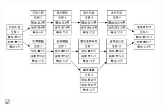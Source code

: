 ![PERT](第幾天圖.PNG "PERT" )
[![](https://mermaid.ink/img/pako:eNqdV1tv40QU_iuWV7sqUhrNjO2xncfenip4aMUDysvEHidWHDs4zm6zVSVedrWlQpXYUlgBEisQ6tKKiwAB6i78mc2l_4KxnTieceIEJlJV-3znm--cmTNnfCxbgU3lmtwkfhTVfYmNyI08Ko0vvhif_jX86jJ9aZOI7gVhh0SShABSNiHYBFpq61ErcgNfGn9zMXp-M7l6Nv7sOrXA4XevpPmoEViJvVHirVYkaPMMb29vh2cvhs-e3j35JLWoIgOqSMSJaCjFXKrgPzy_HP79-fjlzd31xVSBLhIoeQKoCwzjq7Ph6_O7y7Pxi9epRQcig5oxMDE6EDX8eDr59mtOQ4FByxiYGggWahj9eTN59X1qUQoMOGNgahSRYfTpz8Ofrt---Wd8cTU6PRs-_Ti1I03k0TMepglpAs_kzeno_MvRDxejl8-mDAUlBsdQiOXX2_Hvv-RjKWowMwa8QEMaxeSjJ5Or5-M_flsmA4KMRX8QiypIyYjK1UCYEZkPEtpEUgpP_86GXJE7lNWEa7MKOo5tdTlq0Q6tyzX2r00d0veiulzJmd4noUsaHu3FmOMpq9wgVrsZBn3fTl0ftdyITh1jezd0OyQcbAdeEKaIe7vbu9t7ezkMizPwbQHlsGHnmVhgkcuDWj1vwwDxRgT3K5KJq0hXNWAaQDHvv1MUsRWENg0Ff6QyAhz7G0v9M4ELGXBGoFQ1ZKoQ6ljVOYKZ9oX-xmoB0wAO6VGUzxFUoALAIqEiErCB4AJFAjBsNjbMqgamg-2o5U95gZ7r0_x8SjK4-XhBvJXtRH-r3SzfIHNAYW80krzCqdlUdLCzVTCjqZmwwc1OwjB41KLELo3ACfxoj3Rcb5Ai6nUWVUgbfatFI6nTi58r0kMa2sQnrBJZtXiC-4H7eFphEHeP8ukjDeptCaV0jxrxLwfzWcsrSVNiTkJdlgjL6_fYypdkcobI0xQSNj0f9l2_Xb7ocUNevurUbtL99SInVhRwopLS1cwqRhhiAyGV9SP2qOtYU7ACkRHXk141ATQx0A1V4eoppVueycQulEbDYypFzD6_75shHeT3rdv0ibc8Aan9sLQ00q0RHDG1pYdohlt4yP3vTCW0KzLhBUF3BcQPIlpQVtxYCYwPlG1QjdgCZvXSuA9J3DuLc2KMFyOFadX4x51BH_apb9F3-50Gxyh2vGnX5vnYuUo2IEBxr0JxY2ZXDlBVTW5TetHBIt8VE6B5olSuGUSk1y7Grymq07BEGB-8QUxg2wImzvm-22xFJdJmuDUgOyRslyzhDPZeP-q5Nl0Due25Vju-oPB9T4FYERecHq6XmhyYT1DDsXTHySGboZvvHl6cJ-EwsAN_AVUpUlQo4KzQjYpROI7BhgjjdyPlFjewyUA4yHhEcgiULAFlDTQUUqRpiA0RJJ51BZTlkV4vRi274jiu5x0OuhQsOwhnALisxc0AaH4-Ksk33Ypb5MxPmftBNPdbevmb-ak5Px2vP58299v8D9Ph3A1z_cn0nEjDWDpb7HZS90_YhwTpR8HBwLfkWhT2aUXud-NP7h2XNEPSkWsO8XrZ213bZU1zhuwS_4Mg6OQe5dqxfCTXFL0KVQQRK0gETV2tyAP2ElQ1U2XyMYQYIKyfVOTHiTtkzUxVTRUDRVehgRXz5F_CDdzb)](https://mermaid-js.github.io/mermaid-live-editor/edit#pako:eNqdV1tv40QU_iuWV7sqUhrNjO2xncfenip4aMUDysvEHidWHDs4zm6zVSVedrWlQpXYUlgBEisQ6tKKiwAB6i78mc2l_4KxnTieceIEJlJV-3znm--cmTNnfCxbgU3lmtwkfhTVfYmNyI08Ko0vvhif_jX86jJ9aZOI7gVhh0SShABSNiHYBFpq61ErcgNfGn9zMXp-M7l6Nv7sOrXA4XevpPmoEViJvVHirVYkaPMMb29vh2cvhs-e3j35JLWoIgOqSMSJaCjFXKrgPzy_HP79-fjlzd31xVSBLhIoeQKoCwzjq7Ph6_O7y7Pxi9epRQcig5oxMDE6EDX8eDr59mtOQ4FByxiYGggWahj9eTN59X1qUQoMOGNgahSRYfTpz8Ofrt---Wd8cTU6PRs-_Ti1I03k0TMepglpAs_kzeno_MvRDxejl8-mDAUlBsdQiOXX2_Hvv-RjKWowMwa8QEMaxeSjJ5Or5-M_flsmA4KMRX8QiypIyYjK1UCYEZkPEtpEUgpP_86GXJE7lNWEa7MKOo5tdTlq0Q6tyzX2r00d0veiulzJmd4noUsaHu3FmOMpq9wgVrsZBn3fTl0ftdyITh1jezd0OyQcbAdeEKaIe7vbu9t7ezkMizPwbQHlsGHnmVhgkcuDWj1vwwDxRgT3K5KJq0hXNWAaQDHvv1MUsRWENg0Ff6QyAhz7G0v9M4ELGXBGoFQ1ZKoQ6ljVOYKZ9oX-xmoB0wAO6VGUzxFUoALAIqEiErCB4AJFAjBsNjbMqgamg-2o5U95gZ7r0_x8SjK4-XhBvJXtRH-r3SzfIHNAYW80krzCqdlUdLCzVTCjqZmwwc1OwjB41KLELo3ACfxoj3Rcb5Ai6nUWVUgbfatFI6nTi58r0kMa2sQnrBJZtXiC-4H7eFphEHeP8ukjDeptCaV0jxrxLwfzWcsrSVNiTkJdlgjL6_fYypdkcobI0xQSNj0f9l2_Xb7ocUNevurUbtL99SInVhRwopLS1cwqRhhiAyGV9SP2qOtYU7ACkRHXk141ATQx0A1V4eoppVueycQulEbDYypFzD6_75shHeT3rdv0ibc8Aan9sLQ00q0RHDG1pYdohlt4yP3vTCW0KzLhBUF3BcQPIlpQVtxYCYwPlG1QjdgCZvXSuA9J3DuLc2KMFyOFadX4x51BH_apb9F3-50Gxyh2vGnX5vnYuUo2IEBxr0JxY2ZXDlBVTW5TetHBIt8VE6B5olSuGUSk1y7Grymq07BEGB-8QUxg2wImzvm-22xFJdJmuDUgOyRslyzhDPZeP-q5Nl0Due25Vju-oPB9T4FYERecHq6XmhyYT1DDsXTHySGboZvvHl6cJ-EwsAN_AVUpUlQo4KzQjYpROI7BhgjjdyPlFjewyUA4yHhEcgiULAFlDTQUUqRpiA0RJJ51BZTlkV4vRi274jiu5x0OuhQsOwhnALisxc0AaH4-Ksk33Ypb5MxPmftBNPdbevmb-ak5Px2vP58299v8D9Ph3A1z_cn0nEjDWDpb7HZS90_YhwTpR8HBwLfkWhT2aUXud-NP7h2XNEPSkWsO8XrZ213bZU1zhuwS_4Mg6OQe5dqxfCTXFL0KVQQRK0gETV2tyAP2ElQ1U2XyMYQYIKyfVOTHiTtkzUxVTRUDRVehgRXz5F_CDdzb)
